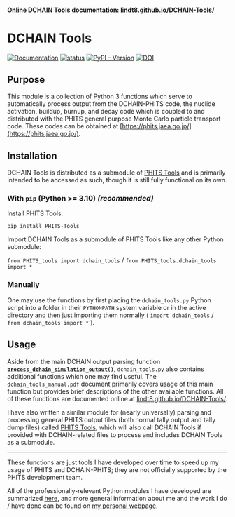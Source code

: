 #### Online DCHAIN Tools documentation: [lindt8.github.io/DCHAIN-Tools/](https://lindt8.github.io/DCHAIN-Tools/)

# DCHAIN Tools
[![Documentation](https://img.shields.io/badge/Documentation-brightgreen)](https://lindt8.github.io/DCHAIN-Tools/)
[![status](https://joss.theoj.org/papers/ef67acccadb883867ba60dc9e018ff70/status.svg)](https://joss.theoj.org/papers/ef67acccadb883867ba60dc9e018ff70)
[![PyPI - Version](https://img.shields.io/pypi/v/PHITS-Tools?logo=pypi&logoColor=fff&label=PyPI)](https://pypi.org/project/PHITS-Tools/)
[![DOI](https://zenodo.org/badge/DOI/10.5281/zenodo.14267236.svg)](https://doi.org/10.5281/zenodo.14267236)

## Purpose

This module is a collection of Python 3 functions which serve to automatically process output from the DCHAIN-PHITS code, the nuclide activation, buildup, burnup, and decay code which is coupled to and distributed with the PHITS general purpose Monte Carlo particle transport code. These codes can be obtained at [https://phits.jaea.go.jp/](https://phits.jaea.go.jp/).

## Installation

DCHAIN Tools is distributed as a submodule of [PHITS Tools](https://github.com/Lindt8/PHITS-Tools) and is primarily intended to be accessed as such, though it is still fully functional on its own.

### With `pip` (Python >= 3.10) _(recommended)_

Install PHITS Tools:

`pip install PHITS-Tools`

Import DCHAIN Tools as a submodule of PHITS Tools like any other Python submodule:

`from PHITS_tools import dchain_tools` / `from PHITS_tools.dchain_tools import *`

### Manually 

One may use the functions by first placing the `dchain_tools.py` Python script into a folder in their `PYTHONPATH` system variable or in the active directory and then just importing them normally ( `import dchain_tools` / `from dchain_tools import *` ).

## Usage

Aside from the main DCHAIN output parsing function [**`process_dchain_simulation_output()`**](https://lindt8.github.io/DCHAIN-Tools/#dchain_tools.process_dchain_simulation_output), `dchain_tools.py` also contains additional functions which one may find useful.  The `dchain_tools_manual.pdf` document primarily covers usage of this main function but provides brief descriptions of the other available functions.  All of these functions are documented online at [lindt8.github.io/DCHAIN-Tools/](https://lindt8.github.io/DCHAIN-Tools/).

I have also written a similar module for (nearly universally) parsing and processing general PHITS output files (both normal tally output and tally dump files) called [PHITS Tools](https://github.com/Lindt8/PHITS-Tools/), which will also call DCHAIN Tools if provided with DCHAIN-related files to process and includes DCHAIN Tools as a submodule.

-----

These functions are just tools I have developed over time to speed up my usage of PHITS and DCHAIN-PHITS; they are not officially supported by the PHITS development team. 

All of the professionally-relevant Python modules I have developed are summarized [here](https://lindt8.github.io/professional-code-projects/), and more general information about me and the work I do / have done can be found on [my personal webpage](https://lindt8.github.io/).
